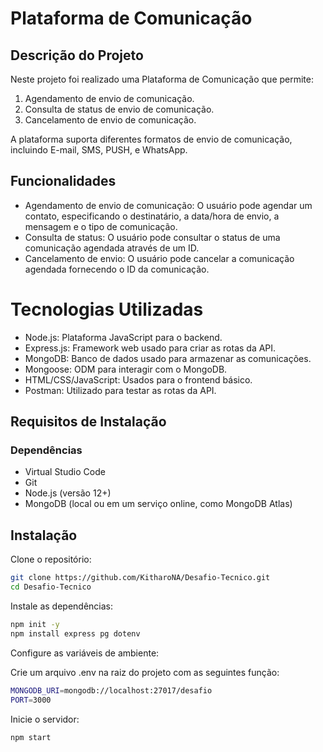 # Plataforma de Comunicação

## Descrição do Projeto
Neste projeto foi realizado uma Plataforma de Comunicação que permite:
  1. Agendamento de envio de comunicação.
  2. Consulta de status de envio de comunicação.
  3. Cancelamento de envio de comunicação.
  
A plataforma suporta diferentes formatos de envio de comunicação, incluindo E-mail, SMS, PUSH, e WhatsApp.

## Funcionalidades
  - Agendamento de envio de comunicação: O usuário pode agendar um contato, especificando o destinatário, a data/hora de envio, a mensagem e o tipo de comunicação.
  - Consulta de status: O usuário pode consultar o status de uma comunicação agendada através de um ID.
  - Cancelamento de envio: O usuário pode cancelar a comunicação agendada fornecendo o ID da comunicação.

# Tecnologias Utilizadas
  - Node.js: Plataforma JavaScript para o backend.
  - Express.js: Framework web usado para criar as rotas da API.
  - MongoDB: Banco de dados usado para armazenar as comunicações.
  - Mongoose: ODM para interagir com o MongoDB.
  - HTML/CSS/JavaScript: Usados para o frontend básico.
  - Postman: Utilizado para testar as rotas da API.

## Requisitos de Instalação
### Dependências
  - Virtual Studio Code
  - Git
  - Node.js (versão 12+)
  - MongoDB (local ou em um serviço online, como MongoDB Atlas)

## Instalação
Clone o repositório:

```bash
git clone https://github.com/KitharoNA/Desafio-Tecnico.git
cd Desafio-Tecnico
```
Instale as dependências:

```bash
npm init -y
npm install express pg dotenv
```
Configure as variáveis de ambiente:

Crie um arquivo .env na raiz do projeto com as seguintes função:

```bash
MONGODB_URI=mongodb://localhost:27017/desafio
PORT=3000
```
Inicie o servidor:

```bash
npm start
```

